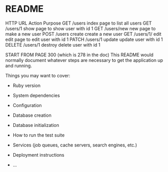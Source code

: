 # README
HTTP            URL             Action      Purpose
GET             /users          index       page to list all users
GET             /users/1        show        page to show user with id 1
GET             /users/new      new         page to make a new user
POST            /users          create      create a new user
GET             /users/1/       edit        edit page to edit user with id 1
PATCH           /users/1        update      update user with id 1
DELETE          /users/1        destroy     delete user with id 1


START FROM PAGE 300 (which is 278 in the doc)
This README would normally document whatever steps are necessary to get the
application up and running.

Things you may want to cover:

* Ruby version

* System dependencies

* Configuration

* Database creation

* Database initialization

* How to run the test suite

* Services (job queues, cache servers, search engines, etc.)

* Deployment instructions

* ...
